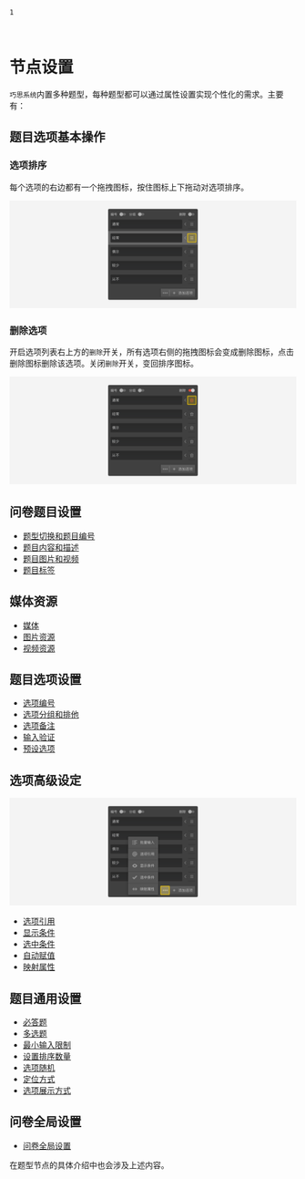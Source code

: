 ```index
1
```
```tag

```
```summary

```
# 节点设置

`巧思系统`内置多种题型，每种题型都可以通过属性设置实现个性化的需求。主要有：

## 题目选项基本操作

### 选项排序
每个选项的右边都有一个拖拽图标，按住图标上下拖动对选项排序。
  
<img src='./assets/sorting.png'>

### 删除选项
开启选项列表右上方的`删除`开关，所有选项右侧的拖拽图标会变成删除图标，点击删除图标删除该选项。关闭`删除`开关，变回排序图标。
  
<img src='./assets/delete.png'>

## 问卷题目设置
+ [题型切换和题目编号](./01questionSetting/01questionTypeAndNumber.md)
+ [题目内容和描述](./01questionSetting/02questionContentsAndDescription.md)
+ [题目图片和视频](./01questionSetting/03questionPictureAndVideo.md)
+ [题目标签](./01questionSetting/04questionLabel.md)

## 媒体资源
+ [媒体](./02mediaResource/01mediaResource.md)
+ [图片资源](./02mediaResource/02pictureMedia.md)
+ [视频资源](./02mediaResource/03videoResource.md)

## 题目选项设置
+ [选项编号](./03optionSetting/01optionNumber.md)
+ [选项分组和排他](./03optionSetting/02optionGroupAndExclude.md)
+ [选项备注](./03optionSetting/03optionComment.md)
+ [输入验证](./03optionSetting/04inputValidation.md)
+ [预设选项](./03optionSetting/05presetingOption.md)

## 选项高级设定

<img src='./assets/advanced-button.png'>

+ [选项引用](./04optionAdvancedSetting/01optionReference.md)
+ [显示条件](./04optionAdvancedSetting/02displayCondition.md)
+ [选中条件](./04optionAdvancedSetting/03selectedCondition.md)
+ [自动赋值](./04optionAdvancedSetting/04autoAssignment.md)
+ [映射属性](./04optionAdvancedSetting/05propertyMap.md)

## 题目通用设置
+ [必答题](./05questionGeneralSetting/01required.md)
+ [多选题](./05questionGeneralSetting/02multiChoice.md)
+ [最小输入限制](./05questionGeneralSetting/03inputLimits.md)
+ [设置排序数量](./05questionGeneralSetting/04sortAmout.md)
+ [选项随机](./05questionGeneralSetting/05randomOption.md)
+ [定位方式](./05questionGeneralSetting/06locationMode.md)
+ [选项展示方式](./05questionGeneralSetting/07selectMode.md)

## 问卷全局设置
+ [问卷全局设置](./06surveyGlobalSetting/01surveyGlobalSetting.md)
  
在题型节点的具体介绍中也会涉及上述内容。